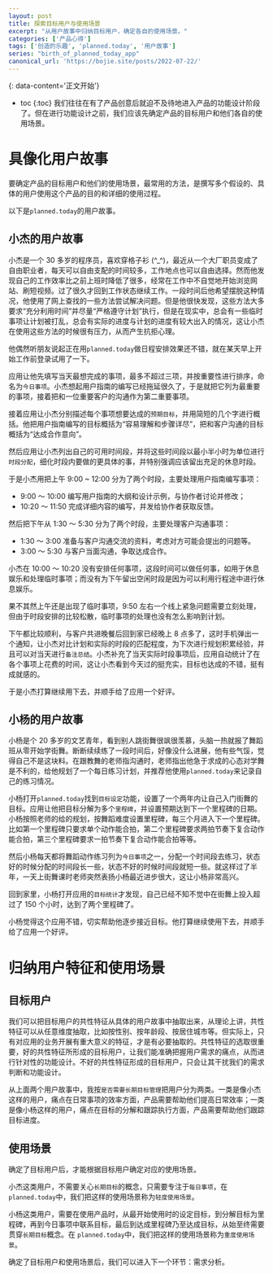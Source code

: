 ```yaml
---
layout: post
title: 探索目标用户与使用场景
excerpt: "从用户故事中归纳目标用户，确定各自的使用场景。"
categories: ['产品心得']
tags: ['创造的乐趣', 'planned.today', '用户故事']
series: "birth_of_planned_today_app"
canonical_url: 'https://bojie.site/posts/2022-07-22/'
---
```


{: data-content='正文开始'}

* toc 
{:toc}
我们往往在有了产品创意后就迫不及待地进入产品的功能设计阶段了。但在进行功能设计之前，我们应该先确定产品的目标用户和他们各自的使用场景。

# 具像化用户故事
要确定产品的目标用户和他们的使用场景，最常用的方法，是撰写多个假设的、具体的用户使用这个产品的目的和详细的使用过程。

以下是`planned.today`的用户故事。

## 小杰的用户故事
小杰是一个 30 多岁的程序员，喜欢穿格子衫 (^_^)，最近从一个大厂职员变成了自由职业者，每天可以自由支配的时间较多，工作地点也可以自由选择。然而他发现自己的工作效率比之前上班时降低了很多，经常在工作中不自觉地开始浏览网站、刷短视频。过了很久才回到工作状态继续工作。一段时间后他希望摆脱这种情况，他使用了网上查找的一些方法尝试解决问题。但是他很快发现，这些方法大多要求“充分利用时间”并尽量“严格遵守计划”执行，但是在现实中，总会有一些临时事项让计划被打乱，总会有实际的进度与计划的进度有较大出入的情况，这让小杰在使用这些方法的时候很有压力，从而产生抗拒心理。

他偶然听朋友说起正在用`planned.today`做日程安排效果还不错，就在某天早上开始工作前登录试用了一下。

应用让他先填写当天最想完成的事项，最多不超过三项，并按重要性进行排序，命名为`今日事项`。小杰想起用户指南的编写已经拖延很久了，于是就把它列为最重要的事项，接着把和一位重要客户的沟通作为第二重要事项。

接着应用让小杰分别描述每个事项想要达成的`预期目标`，并用简短的几个字进行概括。他把用户指南编写的目标概括为“容易理解和步骤详尽”，把和客户沟通的目标概括为“达成合作意向”。

然后应用让小杰列出自己的可用时间段，并将这些时间段以最小半小时为单位进行`时段分配`，细化时段内要做的更具体的事，并特别强调应该留出充足的休息时段。

于是小杰用把上午 9:00 ~ 12:00 分为了两个时段，主要处理用户指南编写事项：
- 9:00 ～ 10:00 编写用户指南的大纲和设计示例，与协作者讨论并修改；
- 10:20 ～ 11:50 完成详细内容的编写，并发给协作者获取反馈。

然后把下午从 1:30 ～ 5:30 分为了两个时段，主要处理客户沟通事项：
- 1:30 ～ 3:00 准备与客户沟通交流的资料，考虑对方可能会提出的问题等。
- 3:00 ～ 5:30 与客户当面沟通，争取达成合作。

小杰在 10:00 ～ 10:20 没有安排任何事项，这段时间可以做任何事，如用于休息娱乐和处理临时事项；而没有为下午留出空闲时段是因为可以利用行程途中进行休息娱乐。

果不其然上午还是出现了临时事项，9:50 左右一个线上紧急问题需要立刻处理，但由于时段安排的比较松散，临时事项的处理也没有怎么影响到计划。

下午都比较顺利，与客户共进晚餐后回到家已经晚上 8 点多了，这时手机弹出一个通知，让小杰对比计划和实际的时段的匹配程度，为下次进行规划积累经验，并且可以对当天进行`备注总结`。小杰补充了当天实际时段事项后，应用自动统计了在各个事项上花费的时间，这让小杰看到今天过的挺充实，目标也达成的不错，挺有成就感的。

于是小杰打算继续用下去，并顺手给了应用一个好评。


## 小杨的用户故事
小杨是个 20 多岁的文艺青年，看到别人跳街舞很飒很羡慕，头脑一热就报了舞蹈班从零开始学街舞。断断续续练了一段时间后，好像没什么进展，他有些气馁，觉得自己不是这块料。在跟教舞的老师指沟通时，老师指出他急于求成的心态对学舞是不利的，给他规划了一个每日练习计划，并推荐他使用`planned.today`来记录自己的练习情况。

小杨打开`planned.today`找到`目标设定`功能，设置了一个两年内让自己入门街舞的目标。应用让他把目标分解为多个`里程碑`，并设置预期达到下一个里程碑的日期。小杨按照老师的给的规划，按舞蹈难度设置里程碑，每三个月进入下一个里程碑。比如第一个里程碑只要求单个动作能合拍，第二个里程碑要求两拍节奏下复合动作能合拍，第三个里程碑要求一拍节奏下复合动作能合拍等等。

然后小杨每天都将舞蹈动作练习列为`今日事项`之一，分配一个时间段去练习，状态好的时候分配的时间段长一些，状态不好的时候时间段就短一些。就这样过了半年，一天上街舞课时老师突然表扬小杨最近进步很大，这让小杨非常高兴。

回到家里，小杨打开应用的`目标统计`才发现，自己已经不知不觉中在街舞上投入超过了 150 个小时，达到了两个里程碑了。

小杨觉得这个应用不错，切实帮助他逐步接近目标。他打算继续使用下去，并顺手给了应用一个好评。

# 归纳用户特征和使用场景

## 目标用户
我们可以把目标用户的共性特征从具体的用户故事中抽取出来，从理论上讲，共性特征可以从任意维度抽取，比如按性别、按年龄段、按居住城市等。但实际上，只有对应用的业务开展有重大意义的特征，才是有必要抽取的。共性特征的选取很重要，好的共性特征所形成的目标用户，让我们能准确把握用户需求的痛点，从而进行针对性的功能设计。不好的共性特征形成的目标用户，只会让其干扰我们的需求判断和功能设计。

从上面两个用户故事中，我按`是否需要长期目标管理`把用户分为两类。一类是像小杰这样的用户，痛点在日常事项的效率方面，产品需要帮助他们提高日常效率；一类是像小杨这样的用户，痛点在目标的分解和跟踪执行方面，产品需要帮助他们跟踪目标进度。

## 使用场景
确定了目标用户后，才能根据目标用户确定对应的使用场景。

小杰这类用户，不需要关心`长期目标`的概念，只需要专注于`每日事项`，在 `planned.today`中，我们把这样的使用场景称为`轻度使用场景`。

小杨这类用户，需要在使用产品时，从最开始使用时的设定目标，到分解目标为里程碑，再到今日事项中联系目标，最后到达成里程碑乃至达成目标，从始至终需要贯穿`长期目标`概念。在 `planned.today`中，我们把这样的使用场景称为`重度使用场景`。

确定了目标用户和使用场景后，我们可以进入下一个环节：需求分析。